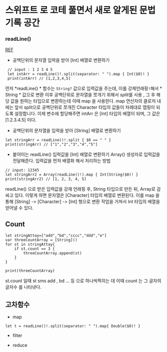 # 스위프트 로 코테 풀면서 새로 알게된 문법 기록 공간 

### readLine()
[REF](https://0urtrees.tistory.com/94)
-   공백단위의 문자열 입력을 받아 [Int] 배열로 변환하기
```
 // input : 1 2 3 4 5
 let intArr = readLine()!.split(separator: " ").map { Int($0)! }
 print(intArr) // [1,2,3,4,5]
```

먼저 *readLine() * 함수는 ```String?``` 값으로 입력값을 주는데, 이를 강제언래핑```!```해서 * String * 값으로 변환
이후 공백단위로 문자열을 쪼개기 위해서 *split*를 사용 , 그 후 해당 값을 원하는 타입으로 변환하는데 이때 map 을 사용한다. map 연산자의
클로저 내에는 앞서 split으로 공백단위로 쪼개진 Character 타입의 값들이 차례대로 맵핑이 되도록 설정합니다. 이제 변수에 할당해주면
intArr 은 [Int] 타입의 배열이 되며, 그 값은 [1.2.3.4.5] 이다. 

- 공백단위의 문자열을 입력을 받아 [String] 배열로 변환하기
```
let stringArr = readLine()!.split { $0 == " " }
print(stringArr) // ["1","2","3","4","5"]
```
- 붙어이는 readLine() 입력값을 [Int] 배열로 변환하기
Array() 생성자로 입력값을 전달해준다. 입력값을 먼저 배열화 해서 처리하는 방법

```
// input: 12345
let stringArr2 = Array(readLine()!).map { Int(String($0)! }
print(stringArr2) // [1, 2, 3, 4, 5]
```
readLine() 으로 받은 입력값을 강재 언래핑 후, String 타입으로 만든 뒤, Array로 감싸고 있다. 이렇게 하면
문자열은 [Character] 타입의 배열로 변환된다. 이를 map 을 통해 [String] -> [Character] -> [Int] 형으로 변환 작업을 거쳐서 
Int 타입의 배열을 얻어낼 수 있다. 

## Count
```
let stringAttay=["add","bd","cccc","ddd","e"]
var threeCountArray = [String]()
for st in stringAttay{
    if st.count == 3 {
        threeCountArray.append(st)
    }
}

print(threeCountArray)
```
st.count 일때 st sms add , bd ...  등 으로 하나씩찍히는 데 이때 count 는 그 글자의 글자수 를 나타낸다. 

## 고차함수 

- map
```
let t = readLine()!.split(separator: " ").map{ Double($0)! }

```
- filter

- reduce


